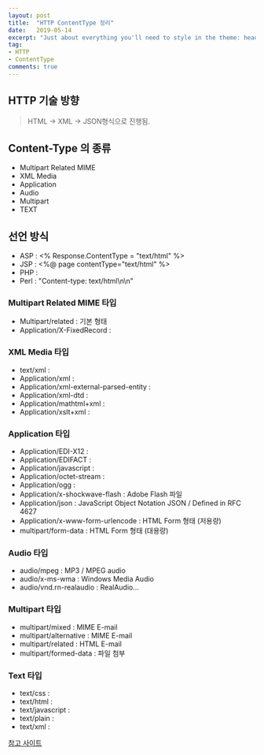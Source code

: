 ```yaml
---
layout: post
title:  "HTTP ContentType 정리"
date:   2019-05-14
excerpt: "Just about everything you'll need to style in the theme: headings, paragraphs, blockquotes, tables, code blocks, and more."
tag:
- HTTP
- ContentType
comments: true
---
```


## HTTP 기술 방향
> HTML -> XML -> JSON형식으로 진행됨.

## Content-Type 의 종류
 - Multipart Related MIME 
 - XML Media 
 - Application 
 - Audio 
 - Multipart 
 - TEXT

## 선언 방식 
 - ASP  : <% Response.ContentType = "text/html" %>
 - JSP  : <%@ page contentType="text/html" %>
 - PHP  : <?PHP header("Content-Type:text/html"); ?>
 - Perl : "Content-type: text/html\n\n"

### Multipart Related MIME 타입
 - Multipart/related : 기본 형태
 - Application/X-FixedRecord : 
 
### XML Media 타입
 - text/xml : 
 - Application/xml : 
 - Application/xml-external-parsed-entity : 
 - Application/xml-dtd : 
 - Application/mathtml+xml : 
 - Application/xslt+xml : 
 
### Application 타입
 - Application/EDI-X12 : 
 - Application/EDIFACT : 
 - Application/javascript : 
 - Application/octet-stream : 
 - Application/ogg : 
 - Application/x-shockwave-flash : Adobe Flash 파일
 - Application/json : JavaScript Object Notation JSON / Defined in RFC 4627
 - Application/x-www-form-urlencode : HTML Form 형태 (저용량)
 - multipart/form-data : HTML Form 형태 (대용량)
 
### Audio 타입
 - audio/mpeg : MP3 / MPEG audio
 - audio/x-ms-wma : Windows Media Audio
 - audio/vnd.rn-realaudio : RealAudio...
 
### Multipart 타입
 - multipart/mixed : MIME E-mail
 - multipart/alternative : MIME E-mail
 - multipart/related : HTML E-mail
 - multipart/formed-data : 파일 첨부
 
### Text 타입
 - text/css :
 - text/html : 
 - text/javascript : 
 - text/plain : 
 - text/xml : 
 
 
 <a class = "btn btn-title" href="https://www.iana.org/assignments/media-types/media-types.xhtml#application"> 참고 사이트 </a> 
